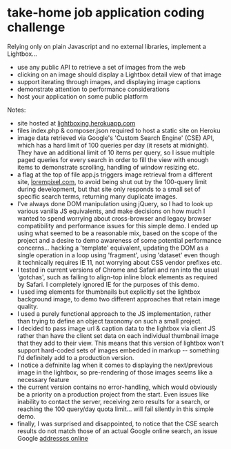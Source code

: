 # take-home job application coding challenge

Relying only on plain Javascript and no external libraries, implement a Lightbox...

- use any public API to retrieve a set of images from the web
- clicking on an image should display a Lightbox detail view of that image
- support iterating through images, and displaying image captions
- demonstrate attention to performance considerations
- host your application on some public platform


Notes:

- site hosted at [lightboxing.herokuapp.com](http://lightboxing.herokuapp.com)
- files index.php & composer.json required to host a static site on Heroku
- image data retrieved via Google's 'Custom Search Engine' (CSE) API, which has a hard limit of 100 queries per day (it resets at midnight). They have an additional limit of 10 items per query, so I issue multiple paged queries for every search in order to fill the view with enough items to demonstrate scrolling, handling of window resizing etc.
- a flag at the top of file app.js triggers image retrieval from a different site, [lorempixel.com](http://lorempixel.com), to avoid being shut out by the 100-query limit during development, but that site only responds to a small set of specific search terms, returning many duplicate images.
- I've always done DOM manipulation using jQuery, so I had to look up various vanilla JS equivalents, and make decisions on how much I wanted to spend worrying about cross-browser and legacy browser compatibility and performance issues for this simple demo.  I ended up using what seemed to be a reasonable mix, based on the scope of the project and a desire to demo awareness of some potential performance concerns... hacking a 'template' equivalent, updating the DOM as a single operation in a loop using 'fragment', using 'dataset' even though it technically requires IE 11, not worrying about CSS vendor prefixes etc.
- I tested in current versions of Chrome and Safari and ran into the usual 'gotchas', such as failing to align-top inline block elements as required by Safari. I completely ignored IE for the purposes of this demo.
- I used img elements for thumbnails but explicitly set the lightbox background image, to demo two different approaches that retain image quality.
- I used a purely functional approach to the JS implementation, rather than trying to define an object taxonomy on such a small project.
- I decided to pass image url & caption data to the lightbox via client JS rather than have the client set data on each individual thumbnail image that they add to their view. This means that this version of lightbox won't support hard-coded sets of images embedded in markup -- something I'd definitely add to a production version.
- I notice a defninite lag when it comes to displaying the next/previous image in the lightbox, so pre-rendering of those images seems like a necessary feature
- the current version contains no error-handling, which would obviously be a priority on a production project from the start. Even issues like inability to contact the server, receiving zero results for a search, or reaching the 100 query/day quota limit... will fail silently in this simple demo.
- finally, I was surprised and disappointed, to notice that the CSE search results do not match those of an actual Google online search, an issue Google [addresses online](https://support.google.com/customsearch/answer/70392)

